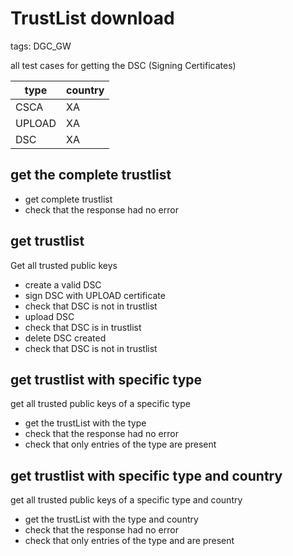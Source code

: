 # TrustList download

tags: DGC_GW

all test cases for getting the DSC (Signing Certificates)

   |type  |country|
   |------|-------|
   |CSCA  |XA     |
   |UPLOAD|XA     |
   |DSC   |XA     |

## get the complete trustlist
* get complete trustlist
* check that the response had no error

## get trustlist

Get all trusted public keys

* create a valid DSC
* sign DSC with UPLOAD certificate
* check that DSC is not in trustlist
* upload DSC
* check that DSC is in trustlist
* delete DSC created
* check that DSC is not in trustlist

## get trustlist with specific type

get all trusted public keys of a specific type

* get the trustList with the type <type>
* check that the response had no error
* check that only entries of the type <type> are present

## get trustlist with specific type and country

get all trusted public keys of a specific type and country

* get the trustList with the type <type> and country <country>
* check that the response had no error
* check that only entries of the type <type> and <country> are present
